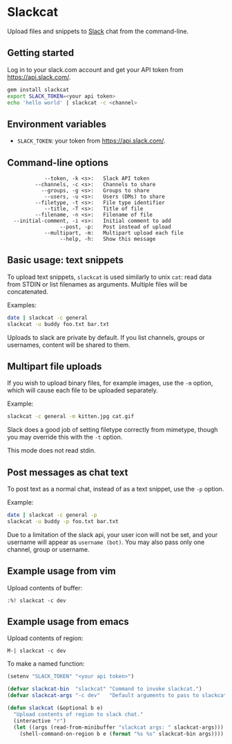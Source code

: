 # Slackcat

Upload files and snippets to [Slack](http://slack.com) chat from the
command-line.

## Getting started

Log in to your slack.com account and get your API token from
https://api.slack.com/.

```sh
gem install slackcat
export SLACK_TOKEN=<your api token>
echo 'hello world' | slackcat -c <channel>
```

## Environment variables

* `SLACK_TOKEN`: your token from https://api.slack.com/.

## Command-line options

```
            --token, -k <s>:   Slack API token
         --channels, -c <s>:   Channels to share
           --groups, -g <s>:   Groups to share
            --users, -u <s>:   Users (DMs) to share
         --filetype, -t <s>:   File type identifier
            --title, -T <s>:   Title of file
         --filename, -n <s>:   Filename of file
  --initial-comment, -i <s>:   Initial comment to add
                 --post, -p:   Post instead of upload
            --multipart, -m:   Multipart upload each file
                 --help, -h:   Show this message
```

## Basic usage: text snippets

To upload text snippets, `slackcat` is used similarly to unix `cat`:
read data from STDIN or list filenames as arguments. Multiple files
will be concatenated.

Examples:

```sh
date | slackcat -c general
slackcat -u buddy foo.txt bar.txt
```

Uploads to slack are private by default. If you list channels, groups
or usernames, content will be shared to them.

## Multipart file uploads

If you wish to upload binary files, for example images, use the `-m`
option, which will cause each file to be uploaded separately.

Example:

```sh
slackcat -c general -m kitten.jpg cat.gif
```

Slack does a good job of setting filetype correctly from mimetype,
though you may override this with the `-t` option.

This mode does not read stdin. 

## Post messages as chat text

To post text as a normal chat, instead of as a text snippet, use the
`-p` option.

Example:

```sh
date | slackcat -c general -p
slackcat -u buddy -p foo.txt bar.txt
```

Due to a limitation of the slack api, your user icon will not be set,
and your username will appear as `username (bot)`. You may also pass
only one channel, group or username.

## Example usage from vim

Upload contents of buffer:

`:%! slackcat -c dev`

## Example usage from emacs

Upload contents of region:

`M-| slackcat -c dev`

To make a named function:

```lisp
(setenv "SLACK_TOKEN" "<your api token>")

(defvar slackcat-bin  "slackcat" "Command to invoke slackcat.")
(defvar slackcat-args "-c dev"   "Default arguments to pass to slackcat.")

(defun slackcat (&optional b e)
  "Upload contents of region to slack chat."
  (interactive "r")
  (let ((args (read-from-minibuffer "slackcat args: " slackcat-args)))
    (shell-command-on-region b e (format "%s %s" slackcat-bin args))))
```
